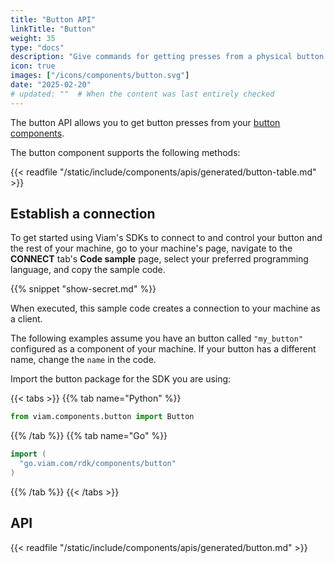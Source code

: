 ```yaml
---
title: "Button API"
linkTitle: "Button"
weight: 35
type: "docs"
description: "Give commands for getting presses from a physical button."
icon: true
images: ["/icons/components/button.svg"]
date: "2025-02-20"
# updated: ""  # When the content was last entirely checked
---
```


The button API allows you to get button presses from your [button components](/operate/reference/components/button/).

The button component supports the following methods:

{{< readfile "/static/include/components/apis/generated/button-table.md" >}}

## Establish a connection

To get started using Viam's SDKs to connect to and control your button and the rest of your machine, go to your machine's page, navigate to the **CONNECT** tab's **Code sample** page, select your preferred programming language, and copy the sample code.

{{% snippet "show-secret.md" %}}

When executed, this sample code creates a connection to your machine as a client.

The following examples assume you have an button called `"my_button"` configured as a component of your machine.
If your button has a different name, change the `name` in the code.

Import the button package for the SDK you are using:

{{< tabs >}}
{{% tab name="Python" %}}

```python
from viam.components.button import Button
```

{{% /tab %}}
{{% tab name="Go" %}}

```go
import (
  "go.viam.com/rdk/components/button"
)
```

{{% /tab %}}
{{< /tabs >}}

## API

{{< readfile "/static/include/components/apis/generated/button.md" >}}
